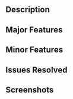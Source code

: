 ## Description
<!-- A brief description of what the merge intends to do -->

## Major Features
<!-- What major features does the merge add? -->

## Minor Features
<!-- What minor features does the merge add? -->

## Issues Resolved
<!-- What issues does this close? -->

## Screenshots
<!-- Include any screenshots of the new features -->

